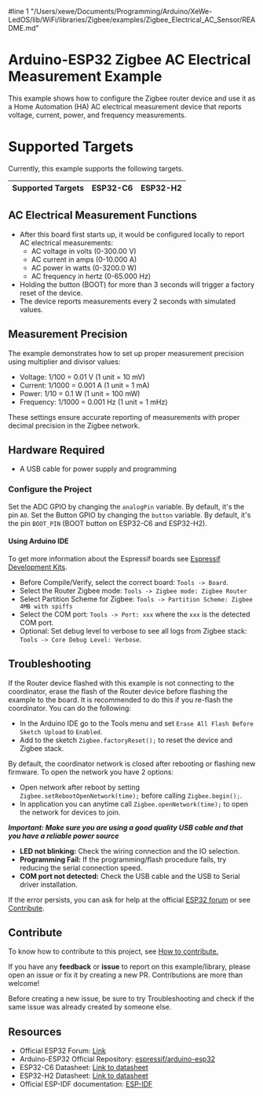#line 1 "/Users/xewe/Documents/Programming/Arduino/XeWe-LedOS/lib/WiFi/libraries/Zigbee/examples/Zigbee_Electrical_AC_Sensor/README.md"
# Arduino-ESP32 Zigbee AC Electrical Measurement Example

This example shows how to configure the Zigbee router device and use it as a Home Automation (HA) AC electrical measurement device that reports voltage, current, power, and frequency measurements.

# Supported Targets

Currently, this example supports the following targets.

| Supported Targets | ESP32-C6 | ESP32-H2 |
| ----------------- | -------- | -------- |

## AC Electrical Measurement Functions

 * After this board first starts up, it would be configured locally to report AC electrical measurements:
   - AC voltage in volts (0-300.00 V)
   - AC current in amps (0-10.000 A)
   - AC power in watts (0-3200.0 W)
   - AC frequency in hertz (0-65.000 Hz)
 * Holding the button (BOOT) for more than 3 seconds will trigger a factory reset of the device.
 * The device reports measurements every 2 seconds with simulated values.

## Measurement Precision

The example demonstrates how to set up proper measurement precision using multiplier and divisor values:
 * Voltage: 1/100 = 0.01 V (1 unit = 10 mV)
 * Current: 1/1000 = 0.001 A (1 unit = 1 mA)
 * Power: 1/10 = 0.1 W (1 unit = 100 mW)
 * Frequency: 1/1000 = 0.001 Hz (1 unit = 1 mHz)

These settings ensure accurate reporting of measurements with proper decimal precision in the Zigbee network.

## Hardware Required

* A USB cable for power supply and programming

### Configure the Project

Set the ADC GPIO by changing the `analogPin` variable. By default, it's the pin `A0`.
Set the Button GPIO by changing the `button` variable. By default, it's the pin `BOOT_PIN` (BOOT button on ESP32-C6 and ESP32-H2).

#### Using Arduino IDE

To get more information about the Espressif boards see [Espressif Development Kits](https://www.espressif.com/en/products/devkits).

* Before Compile/Verify, select the correct board: `Tools -> Board`.
* Select the Router Zigbee mode: `Tools -> Zigbee mode: Zigbee Router`
* Select Partition Scheme for Zigbee: `Tools -> Partition Scheme: Zigbee 4MB with spiffs`
* Select the COM port: `Tools -> Port: xxx` where the `xxx` is the detected COM port.
* Optional: Set debug level to verbose to see all logs from Zigbee stack: `Tools -> Core Debug Level: Verbose`.

## Troubleshooting

If the Router device flashed with this example is not connecting to the coordinator, erase the flash of the Router device before flashing the example to the board. It is recommended to do this if you re-flash the coordinator.
You can do the following:

* In the Arduino IDE go to the Tools menu and set `Erase All Flash Before Sketch Upload` to `Enabled`.
* Add to the sketch `Zigbee.factoryReset();` to reset the device and Zigbee stack.

By default, the coordinator network is closed after rebooting or flashing new firmware.
To open the network you have 2 options:

* Open network after reboot by setting `Zigbee.setRebootOpenNetwork(time);` before calling `Zigbee.begin();`.
* In application you can anytime call `Zigbee.openNetwork(time);` to open the network for devices to join.

***Important: Make sure you are using a good quality USB cable and that you have a reliable power source***

* **LED not blinking:** Check the wiring connection and the IO selection.
* **Programming Fail:** If the programming/flash procedure fails, try reducing the serial connection speed.
* **COM port not detected:** Check the USB cable and the USB to Serial driver installation.

If the error persists, you can ask for help at the official [ESP32 forum](https://esp32.com) or see [Contribute](#contribute).

## Contribute

To know how to contribute to this project, see [How to contribute.](https://github.com/espressif/arduino-esp32/blob/master/CONTRIBUTING.rst)

If you have any **feedback** or **issue** to report on this example/library, please open an issue or fix it by creating a new PR. Contributions are more than welcome!

Before creating a new issue, be sure to try Troubleshooting and check if the same issue was already created by someone else.

## Resources

* Official ESP32 Forum: [Link](https://esp32.com)
* Arduino-ESP32 Official Repository: [espressif/arduino-esp32](https://github.com/espressif/arduino-esp32)
* ESP32-C6 Datasheet: [Link to datasheet](https://www.espressif.com/sites/default/files/documentation/esp32-c6_datasheet_en.pdf)
* ESP32-H2 Datasheet: [Link to datasheet](https://www.espressif.com/sites/default/files/documentation/esp32-h2_datasheet_en.pdf)
* Official ESP-IDF documentation: [ESP-IDF](https://idf.espressif.com)
